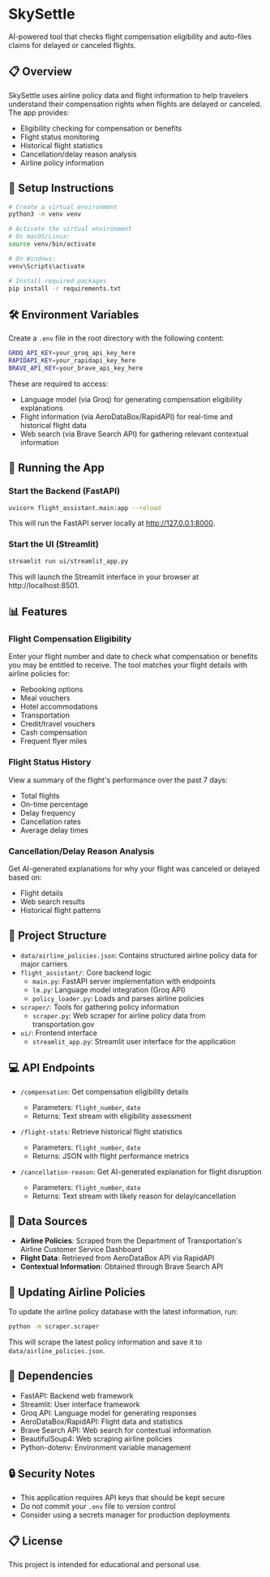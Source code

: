 # SkySettle

AI-powered tool that checks flight compensation eligibility and auto-files claims for delayed or canceled flights.

## 📋 Overview

SkySettle uses airline policy data and flight information to help travelers understand their compensation rights when flights are delayed or canceled. The app provides:

- Eligibility checking for compensation or benefits
- Flight status monitoring
- Historical flight statistics
- Cancellation/delay reason analysis
- Airline policy information

## 🔧 Setup Instructions

```bash
# Create a virtual environment
python3 -m venv venv

# Activate the virtual environment
# On macOS/Linux:
source venv/bin/activate

# On Windows:
venv\Scripts\activate

# Install required packages
pip install -r requirements.txt
```

## 🛠️ Environment Variables

Create a `.env` file in the root directory with the following content:

```bash
GROQ_API_KEY=your_groq_api_key_here
RAPIDAPI_KEY=your_rapidapi_key_here
BRAVE_API_KEY=your_brave_api_key_here
```

These are required to access:
- Language model (via Groq) for generating compensation eligibility explanations
- Flight information (via AeroDataBox/RapidAPI) for real-time and historical flight data
- Web search (via Brave Search API) for gathering relevant contextual information

## 🚀 Running the App

### Start the Backend (FastAPI)

```bash
uvicorn flight_assistant.main:app --reload
```

This will run the FastAPI server locally at http://127.0.0.1:8000.

### Start the UI (Streamlit)

```bash
streamlit run ui/streamlit_app.py
```

This will launch the Streamlit interface in your browser at http://localhost:8501.

## 📊 Features

### Flight Compensation Eligibility

Enter your flight number and date to check what compensation or benefits you may be entitled to receive. The tool matches your flight details with airline policies for:
- Rebooking options
- Meal vouchers
- Hotel accommodations
- Transportation
- Credit/travel vouchers
- Cash compensation
- Frequent flyer miles

### Flight Status History

View a summary of the flight's performance over the past 7 days:
- Total flights
- On-time percentage
- Delay frequency
- Cancellation rates
- Average delay times

### Cancellation/Delay Reason Analysis

Get AI-generated explanations for why your flight was canceled or delayed based on:
- Flight details
- Web search results
- Historical flight patterns

## 🧰 Project Structure

- `data/airline_policies.json`: Contains structured airline policy data for major carriers
- `flight_assistant/`: Core backend logic
  - `main.py`: FastAPI server implementation with endpoints
  - `lm.py`: Language model integration (Groq API)
  - `policy_loader.py`: Loads and parses airline policies
- `scraper/`: Tools for gathering policy information
  - `scraper.py`: Web scraper for airline policy data from transportation.gov
- `ui/`: Frontend interface
  - `streamlit_app.py`: Streamlit user interface for the application

## 💻 API Endpoints

- `/compensation`: Get compensation eligibility details
  - Parameters: `flight_number`, `date`
  - Returns: Text stream with eligibility assessment

- `/flight-stats`: Retrieve historical flight statistics
  - Parameters: `flight_number`, `date`
  - Returns: JSON with flight performance metrics

- `/cancellation-reason`: Get AI-generated explanation for flight disruption
  - Parameters: `flight_number`, `date`
  - Returns: Text stream with likely reason for delay/cancellation

## 🔄 Data Sources

- **Airline Policies**: Scraped from the Department of Transportation's Airline Customer Service Dashboard
- **Flight Data**: Retrieved from AeroDataBox API via RapidAPI
- **Contextual Information**: Obtained through Brave Search API

## 🔧 Updating Airline Policies

To update the airline policy database with the latest information, run:

```bash
python -m scraper.scraper
```

This will scrape the latest policy information and save it to `data/airline_policies.json`.

## 📝 Dependencies

- FastAPI: Backend web framework
- Streamlit: User interface framework
- Groq API: Language model for generating responses
- AeroDataBox/RapidAPI: Flight data and statistics
- Brave Search API: Web search for contextual information
- BeautifulSoup4: Web scraping airline policies
- Python-dotenv: Environment variable management

## 🔒 Security Notes

- This application requires API keys that should be kept secure
- Do not commit your `.env` file to version control
- Consider using a secrets manager for production deployments

## 📋 License

This project is intended for educational and personal use.
